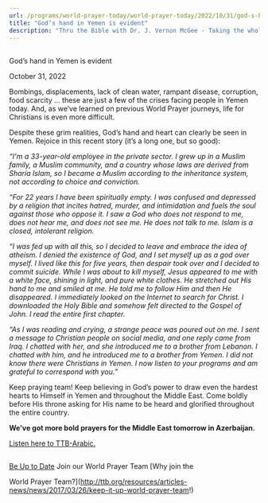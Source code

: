 ```yaml
---
url: /programs/world-prayer-today/world-prayer-today/2022/10/31/god-s-hand-in-yemen-is-evident
title: "God’s hand in Yemen is evident"
description: "Thru the Bible with Dr. J. Vernon McGee - Taking the whole Word to the whole world"
---
```







## 
 God’s hand in Yemen is evident


October 31, 2022




Bombings, displacements, lack of clean water, rampant disease, corruption, food scarcity … these are just a few of the crises facing people in Yemen today. And, as we’ve learned on previous World Prayer journeys, life for Christians is even more difficult.

Despite these grim realities, God’s hand and heart can clearly be seen in Yemen. Rejoice in this recent story (it’s a long one, but so good):

*“I'm a 33-year-old employee in the private sector. I grew up in a Muslim family, a Muslim community, and a country whose laws are derived from Sharia Islam, so I became a Muslim according to the inheritance system, not according to choice and conviction.*

*“For 22 years I have been spiritually empty. I was confused and depressed by a religion that incites hatred, murder, and intimidation and fuels the soul against those who oppose it. I saw a God who does not respond to me, does not hear me, and does not see me. He does not talk to me. Islam is a closed, intolerant religion.*

*“I was fed up with all this, so I decided to leave and embrace the idea of atheism. I denied the existence of God, and I set myself up as a god over myself. I lived like this for five years, then despair took over and I decided to commit suicide. While I was about to kill myself, Jesus appeared to me with a white face, shining in light, and pure white clothes. He stretched out His hand to me and smiled at me. He told me to follow Him and then He disappeared. I immediately looked on the Internet to search for Christ. I downloaded the Holy Bible and somehow felt directed to the Gospel of John. I read the entire first chapter.* 

*“As I was reading and crying, a strange peace was poured out on me. I sent a message to Christian people on social media, and one reply came from Iraq. I chatted with her, and she introduced me to a brother from Lebanon. I chatted with him, and he introduced me to a brother from Yemen. I did not know there were Christians in Yemen. I now listen to your programs and am grateful to correspond with you.”*

Keep praying team! Keep believing in God’s power to draw even the hardest hearts to Himself in Yemen and throughout the Middle East. Come boldly before His throne asking for His name to be heard and glorified throughout the entire country.

**We’ve got more bold prayers for the Middle East tomorrow in Azerbaijan.**

[Listen here to TTB-Arabic.](https://ttb.twr.org/home/day,0421/language,ARB)







## 




[Be Up to Date](http://feeds.feedburner.com/WorldPrayerToday "World Prayer Today RSS Feed")
Join our World Prayer Team
[Why join the  

World Prayer Team?](http://ttb.org/resources/articles-news/news/2017/03/26/keep-it-up-world-prayer-team!)




